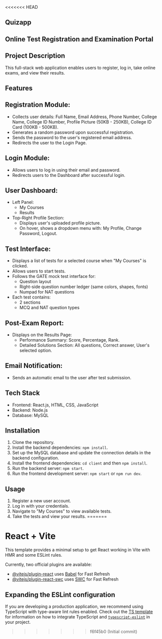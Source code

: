 <<<<<<< HEAD
## Quizapp
## Online Test Registration and Examination Portal

## Project Description
This full-stack web application enables users to register, log in, take online exams, and view their results.

## Features
## Registration Module: 
- Collects user details: Full Name, Email Address, Phone Number, College Name, College ID Number, Profile Picture (50KB - 250KB), College ID Card (100KB - 500KB).
- Generates a random password upon successful registration. 
- Sends the password to the user's registered email address.
- Redirects the user to the Login Page.
## Login Module:
- Allows users to log in using their email and password. 
- Redirects users to the Dashboard after successful login. 
## User Dashboard:
- Left Panel:
    - My Courses
    - Results 
 - Top-Right Profile Section:
    - Displays user's uploaded profile picture. 
    - On hover, shows a dropdown menu with: My Profile, Change Password, Logout. 
## Test Interface:
- Displays a list of tests for a selected course when "My Courses" is clicked. 
- Allows users to start tests.
- Follows the GATE mock test interface for:
    - Question layout
    - Right-side question number ledger (same colors, shapes, fonts)
    - Numpad for NAT questions 
- Each test contains:
    - 2 sections 
    - MCQ and NAT question types 
## Post-Exam Report:
 - Displays on the Results Page:
    - Performance Summary: Score, Percentage, Rank. 
    - Detailed Solutions Section: All questions, Correct answer, User's selected option.
## Email Notification:
- Sends an automatic email to the user after test submission.
    
## Tech Stack
- Frontend: React.js, HTML, CSS, JavaScript 
- Backend: Node.js 
- Database: MySQL

## Installation
1.  Clone the repository.
2.  Install the backend dependencies: `npm install`. 
3.  Set up the MySQL database and update the connection details in the backend configuration.
4.  Install the frontend dependencies: `cd client` and then `npm install`.
5.  Run the backend server: `npm start`. 
6.  Run the frontend development server: `npm start` or `npm run dev`.  

## Usage
1.  Register a new user account.
2.  Log in with your credentials.
3.  Navigate to "My Courses" to view available tests.
4.  Take the tests and view your results.
=======
# React + Vite

This template provides a minimal setup to get React working in Vite with HMR and some ESLint rules.

Currently, two official plugins are available:

- [@vitejs/plugin-react](https://github.com/vitejs/vite-plugin-react/blob/main/packages/plugin-react) uses [Babel](https://babeljs.io/) for Fast Refresh
- [@vitejs/plugin-react-swc](https://github.com/vitejs/vite-plugin-react/blob/main/packages/plugin-react-swc) uses [SWC](https://swc.rs/) for Fast Refresh

## Expanding the ESLint configuration

If you are developing a production application, we recommend using TypeScript with type-aware lint rules enabled. Check out the [TS template](https://github.com/vitejs/vite/tree/main/packages/create-vite/template-react-ts) for information on how to integrate TypeScript and [`typescript-eslint`](https://typescript-eslint.io) in your project.
>>>>>>> f6f45b0 (Initial commit)

